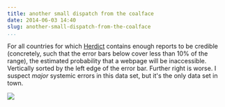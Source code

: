 ```yaml
---
title: another small dispatch from the coalface
date: 2014-06-03 14:40
slug: another-small-dispatch-from-the-coalface
...
```


For all countries for which [Herdict](https://cyber.harvard.edu/research/herdict)
contains enough reports to be credible (concretely, such that the
error bars below cover less than 10% of the range), the estimated
probability that a webpage will be inaccessible. Vertically sorted by
the left edge of the error bar. Further right is worse. I suspect
*major* systemic errors in this data set, but it's the only data set
in town.

<img class="aligncenter"
  src="/research/another-small-dispatch-from-the-coalface/p-inaccessible.png">
